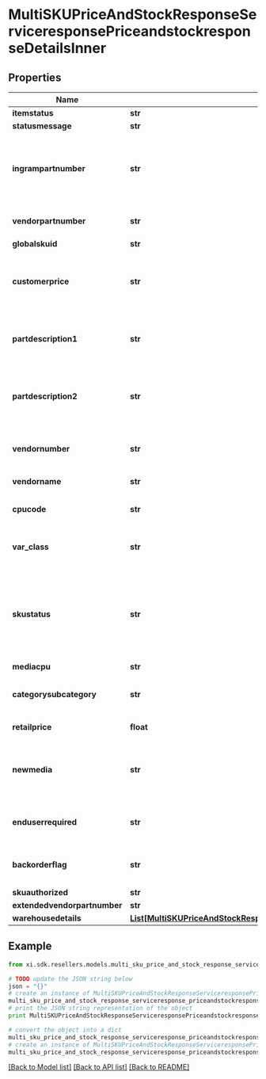 # MultiSKUPriceAndStockResponseServiceresponsePriceandstockresponseDetailsInner


## Properties

Name | Type | Description | Notes
------------ | ------------- | ------------- | -------------
**itemstatus** | **str** |  | [optional] 
**statusmessage** | **str** |  | [optional] 
**ingrampartnumber** | **str** | SKU number for the product for which order needs to be created with Ingram Micro | [optional] 
**vendorpartnumber** | **str** | Vendor Part number for the product | [optional] 
**globalskuid** | **str** |  | [optional] 
**customerprice** | **str** | Customer specific price for the product, excluding taxes | [optional] 
**partdescription1** | **str** | Description on the part number that is being requested | [optional] 
**partdescription2** | **str** | Contuiation of description on the part number that is being requested | [optional] 
**vendornumber** | **str** | Internal four digit code assigned by Ingram | [optional] 
**vendorname** | **str** | Name of the vendor | [optional] 
**cpucode** | **str** | Ingram internal code for a product | [optional] 
**var_class** | **str** | Ingram Micro assigned product classification. | [optional] 
**skustatus** | **str** | Identifies if the SKU has been discontinued. Rules must be defined on the values to be sent out to partner. | [optional] 
**mediacpu** | **str** |  | [optional] 
**categorysubcategory** | **str** | Ingram&#39;s internal categorization of the product | [optional] 
**retailprice** | **float** | MSRP Price 0.00 | 
**newmedia** | **str** | Internal four-digit code assigned by Ingram to represent the item group | [optional] 
**enduserrequired** | **str** | Y - End user required N - Not required End user | [optional] 
**backorderflag** | **str** | Y- Allow Backorder Flag N- Not allowed | [optional] 
**skuauthorized** | **str** |  | [optional] 
**extendedvendorpartnumber** | **str** |  | [optional] 
**warehousedetails** | [**List[MultiSKUPriceAndStockResponseServiceresponsePriceandstockresponseDetailsInnerWarehousedetailsInner]**](MultiSKUPriceAndStockResponseServiceresponsePriceandstockresponseDetailsInnerWarehousedetailsInner.md) |  | [optional] 

## Example

```python
from xi.sdk.resellers.models.multi_sku_price_and_stock_response_serviceresponse_priceandstockresponse_details_inner import MultiSKUPriceAndStockResponseServiceresponsePriceandstockresponseDetailsInner

# TODO update the JSON string below
json = "{}"
# create an instance of MultiSKUPriceAndStockResponseServiceresponsePriceandstockresponseDetailsInner from a JSON string
multi_sku_price_and_stock_response_serviceresponse_priceandstockresponse_details_inner_instance = MultiSKUPriceAndStockResponseServiceresponsePriceandstockresponseDetailsInner.from_json(json)
# print the JSON string representation of the object
print MultiSKUPriceAndStockResponseServiceresponsePriceandstockresponseDetailsInner.to_json()

# convert the object into a dict
multi_sku_price_and_stock_response_serviceresponse_priceandstockresponse_details_inner_dict = multi_sku_price_and_stock_response_serviceresponse_priceandstockresponse_details_inner_instance.to_dict()
# create an instance of MultiSKUPriceAndStockResponseServiceresponsePriceandstockresponseDetailsInner from a dict
multi_sku_price_and_stock_response_serviceresponse_priceandstockresponse_details_inner_form_dict = multi_sku_price_and_stock_response_serviceresponse_priceandstockresponse_details_inner.from_dict(multi_sku_price_and_stock_response_serviceresponse_priceandstockresponse_details_inner_dict)
```
[[Back to Model list]](../README.md#documentation-for-models) [[Back to API list]](../README.md#documentation-for-api-endpoints) [[Back to README]](../README.md)



